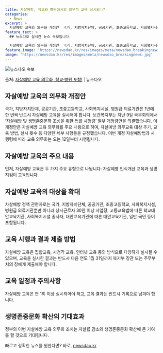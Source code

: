 ```yaml
---
title: 자살예방, 학교와 병원에서의 의무적 교육 실시되나?
categories:
  - News
excerpt: >
  자살예방 교육의 의무화 개정안  국가, 지방자치단체, 공공기관, 초중고등학교, 사회복지시설, 병원급 의료기관…
feature_text: >
  ## 뉴스다오 실시간 뉴스 속보입니다.

  자살예방 교육의 의무화 개정안  국가, 지방자치단체, 공공기관, 초중고등학교, 사회복지시설, 병원급 의료기관…
feature_image: 'https://newsdao.kr/res/images/meta/newsdao_breakingnews.jpg'
image: 'https://newsdao.kr/res/images/meta/newsdao_breakingnews.jpg'
---
```


![뉴스다오 속보](https://newsdao.kr/res/images/meta/newsdao_breakingnews.jpg)

<p>출처: <a href="https://newsdao.kr/4688" rel="dofollow">자살예방 교육 의무화, 학교·병원 포함!</a> | 뉴스다오</p>

<h2 data-ke-size="size26">자살예방 교육의 의무화 개정안</h2>
<p data-ke-size="size16">국가, 지방자치단체, 공공기관, 초중고등학교, 사회복지시설, 병원급 의료기관은 1년에 한 번씩 반드시 자살예방 교육을 실시해야 합니다. 보건복지부는 지난 9일 국무회의에서 ‘자살예방 및 생명존중문화 조성을 위한 법률 시행령’ 일부 개정령안을 의결했습니다. 이 개정안은 자살예방 교육 의무화를 주요 내용으로 하여, 자살예방 의무교육 대상 추가, 교육 방법, 실시 횟수 등 다양한 세부 사항들을 규정했습니다. 이번 개정 자살예방법과 시행령에 따라 교육 의무화는 오는 12일부터 시행됩니다.</p>

<h2 data-ke-size="size26">자살예방 교육의 주요 내용</h2>
<p data-ke-size="size16">먼저, 자살예방 교육은 두 가지 주요 유형으로 나뉩니다: 자살예방 인식개선 교육과 생명지킴이 교육입니다.</p>

<h2 data-ke-size="size26">자살예방 교육의 대상을 확대</h2>
<p data-ke-size="size16">자살예방 정책 관련자로는 국가, 지방자치단체, 공공기관, 초중고등학교, 사회복지시설, 병원급 의료기관뿐만 아니라 상시근로자 30인 이상 사업장, 고등교육법에 따른 학교대안교육기관, 사회복지시설 종사자, 대안교육기관에 따른 대안교육기관, 일반 국민 등이 포함됩니다.</p>

<h2 data-ke-size="size26">교육 시행과 결과 제출 방법</h2>
<p data-ke-size="size16">자살예방 교육은 집합교육, 시청각 교육, 인터넷 교육 등의 방식으로 다양하게 실시될 수 있으며, 교육을 실시한 결과는 반드시 다음 연도 1월 31일까지 복지부 장관 또는 주무부처의 장에게 제출해야 합니다.</p>

<h2 data-ke-size="size26">교육 일정과 주의사항</h2>
<p data-ke-size="size16">자살예방 교육은 연 1회 이상 실시되어야 하고, 교육 결과는 반드시 기록으로 남겨야 합니다.</p>

<h2 data-ke-size="size26">생명존중문화 확산의 기대효과</h2>
<p data-ke-size="size16">정부의 이번 자살예방 교육 의무화 조치는 자살률 감소와 생명존중문화 확산에 큰 기여를 할 것으로 기대됩니다.</p> 

빠르고 정확한 뉴스를 원한다면? 바로, <a href="https://newsdao.kr" rel="dofollow">newsdao.kr</a>


